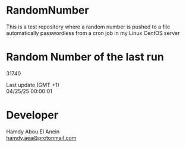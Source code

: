 # RandomNumber    
This is a test repository where a random number is pushed to a file automatically passwordless from a cron job in my Linux CentOS server    
# Random Number of the last run   
31740
      
Last update (GMT +1)    
04/25/25 00:00:01
# Developer    
Hamdy Abou El Anein   
hamdy.aea@protonmail.com
